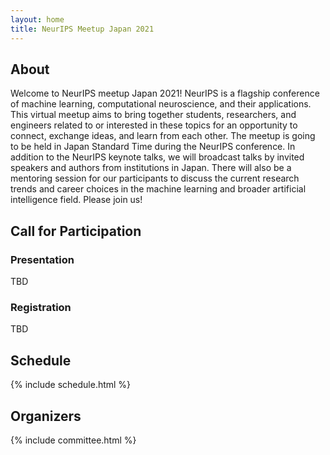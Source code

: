 ```yaml
---
layout: home
title: NeurIPS Meetup Japan 2021
---
```


## About

Welcome to NeurIPS meetup Japan 2021! NeurIPS is a flagship conference of machine learning, computational neuroscience, and their applications. This virtual meetup aims to bring together students, researchers, and engineers related to or interested in these topics for an opportunity to connect, exchange ideas, and learn from each other. The meetup is going to be held in Japan Standard Time during the NeurIPS conference. In addition to the NeurIPS keynote talks, we will broadcast talks by invited speakers and authors from institutions in Japan. There will also be a mentoring session for our participants to discuss the current research trends and career choices in the machine learning and broader artificial intelligence field. Please join us!

## Call for Participation

### Presentation

TBD

### Registration

TBD

## Schedule

{% include schedule.html %}

## Organizers

{% include committee.html %}
